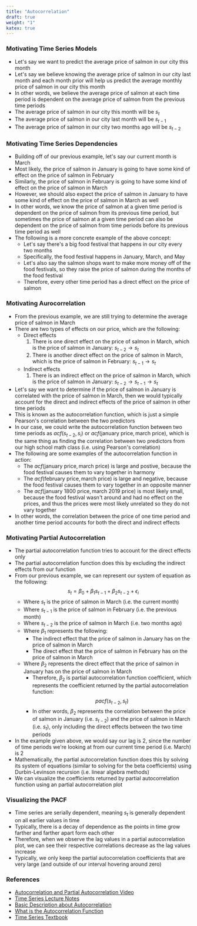 ```yaml
---
title: "Autocorrelation"
draft: true
weight: "1"
katex: true
---
```


### Motivating Time Series Models
- Let's say we want to predict the average price of salmon in our city this month
- Let's say we believe knowing the average price of salmon in our city last month and each month prior will help us predict the average monthly price of salmon in our city this month
- In other words, we believe the average price of salmon at each time period is dependent on the average price of salmon from the previous time periods
- The average price of salmon in our city this month will be $s_{t}$
- The average price of salmon in our city last month will be $s_{t-1}$
- The average price of salmon in our city two months ago will be $s_{t-2}$

### Motivating Time Series Dependencies
- Building off of our previous example, let's say our current month is March
- Most likely, the price of salmon in January is going to have some kind of effect on the price of salmon in February
- Similarly, the price of salmon in February is going to have some kind of effect on the price of salmon in March
- However, we should also expect the price of salmon in January to have some kind of effect on the price of salmon in March as well
- In other words, we know the price of salmon at a given time period is dependent on the price of salmon from its previous time period, but sometimes the price of salmon at a given time period can also be dependent on the price of salmon from time periods before its previous time period as well
- The following is a more concrete example of the above concept:
	- Let's say there's a big food festival that happens in our city every two months
	- Specifically, the food festival happens in January, March, and May
	- Let's also say the salmon shops want to make more money off of the food festivals, so they raise the price of salmon during the months of the food festival
	- Therefore, every other time period has a direct effect on the price of salmon

### Motivating Aurocorrelation
- From the previous example, we are still trying to determine the average price of salmon in March
- There are two types of effects on our price, which are the following:
	- Direct effects
		1. There is one direct effect on the price of salmon in March, which is the price of salmon in January: $s_{t-2} \to s_{t}$
		2. There is another direct effect on the price of salmon in March, which is the price of salmon in February: $s_{t-1} \to s_{t}$
	- Indirect effects
		1. There is an indirect effect on the price of salmon in March, which is the price of salmon in January: $s_{t-2} \to s_{t-1} \to s_{t}$
- Let's say we want to determine if the price of salmon in January is correlated with the price of salmon in March, then we would typically account for the direct and indirect effects of the price of salmon in other time periods
- This is known as the autocorrelation function, which is just a simple Pearson's correlation between the two predictors
- In our case, we could write the autocorrelation function between two time periods as $acf(s_{t-2}, s_{i})$ or $acf(\text{january price}, \text{march price})$, which is the same thing as finding the correlation between two predictors from our high school math class (i.e. using Pearson's correlation)
- The following are some examples of the autocorrelation function in action:
	- The $acf(\text{january price}, \text{march price})$ is large and postive, because the food festival causes them to vary together in harmony
	- The $acf(\text{february price}, \text{march price})$ is large and negative, because the food festival causes them to vary together in an opposite manner
	- The $acf(\text{january 1800 price}, \text{march 2019 price})$ is most likely small, because the food festival wasn't around and had no effect on the prices, and thus the prices were most likely unrelated so they do not vary together
- In other words, the correlation between the price of one time period and another time period accounts for both the direct and indirect effects

### Motivating Partial Autocorrelation
- The partial autocorrelation function tries to account for the direct effects only
- The partial autocorrelation function does this by excluding the indirect effects from our function
- From our previous example, we can represent our system of equation as the following:
	$$ s_{t} = \beta_{0} + \beta_{1}s_{t-1} + \beta_{2}s_{t-2} + \epsilon_{i} $$
	- Where $s_{t}$ is the price of salmon in March (i.e. the current month)
	- Where $s_{t-1}$ is the price of salmon in February (i.e. the previous month)
	- Where $s_{t-2}$ is the price of salmon in March (i.e. two months ago)
	- Where $\beta_{1}$ represents the following:
		- The indirect effect that the price of salmon in January has on the price of salmon in March
		- The direct effect that the price of salmon in February has on the price of salmon in March
	- Where $\beta_{2}$ represents the direct effect that the price of salmon in January has on the price of salmon in March
		- Therefore, $\beta_{2}$ is partial autocorrelation function coefficient, which represents the coefficient returned by the partial autocorrelation function:
		$$ pacf(s_{t-2}, s_{t}) $$
		- In other words, $\beta_{2}$ represents the correlation between the price of salmon in January (i.e. $s_{t-2}$) and the price of salmon in March (i.e. $s_{t}$), only including the direct effects between the two time periods
- In the example given above, we would say our lag is $2$, since the number of time periods we're looking at from our current time period (i.e. March) is $2$
- Mathematically, the partial autocorrelation function does this by solving its system of equations (similar to solving for the beta coefficients) using Durbin-Levinson recursion (i.e. linear algebra methods)
- We can visualize the coefficients returned by partial autocorrelation function using an partial autocorrelation plot

### Visualizing the PACF
- Time series are serially dependent, meaning $s_{t}$ is generally dependent on all earlier values in time
- Typically, there is a decay of dependence as the points in time grow farther and farther apart form each other
- Therefore, when we observe the lag values in a partial autocorrelation plot, we can see their respective correlations decrease as the lag values increase
- Typically, we only keep the partial autocorrelation coefficients that are very large (and outside of our interval hovering around zero)

### References
- [Autocorrelation and Partial Autocorrelation Video](https://www.youtube.com/watch?v=DeORzP0go5I)
- [Time Series Lecture Notes](https://www.stat.cmu.edu/~cshalizi/uADA/12/lectures/ch26.pdf)
- [Basic Description about Autocorrelation](https://machinelearningmastery.com/gentle-introduction-autocorrelation-partial-autocorrelation/)
- [What is the Autocorrelation Function](https://stats.stackexchange.com/questions/77248/what-is-autocorrelation-function)
- [Time Series Textbook](http://db.ucsd.edu/static/TimeSeries.pdf)
